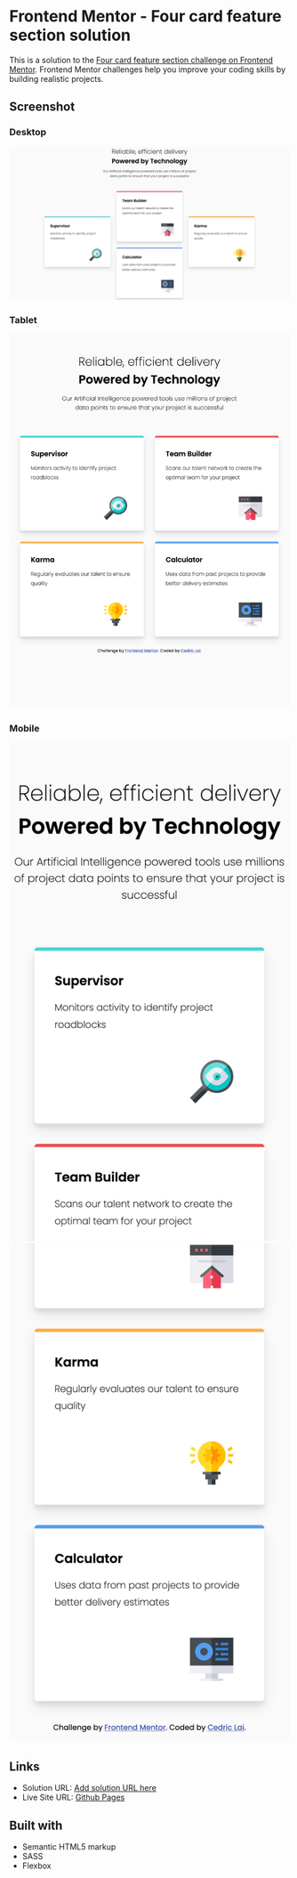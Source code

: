 # Frontend Mentor - Four card feature section solution

This is a solution to the [Four card feature section challenge on Frontend Mentor](https://www.frontendmentor.io/challenges/four-card-feature-section-weK1eFYK). Frontend Mentor challenges help you improve your coding skills by building realistic projects.

## Screenshot

### Desktop

![Desktop](./screenshot/desktop.png)

### Tablet

![Tablet](./screenshot/tablet.png)

### Mobile

![Mobile-1](./screenshot/mobile1.png)
![Mobile-2](./screenshot/mobile2.png)

## Links

- Solution URL: [Add solution URL here](https://www.frontendmentor.io/solutions/flexbox-sass-0oATaWS7O)
- Live Site URL: [Github Pages](https://lamberor.github.io/four-card-feature-section/)

## Built with

- Semantic HTML5 markup
- SASS
- Flexbox
